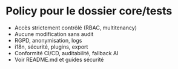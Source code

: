 # Policy pour le dossier core/tests

- Accès strictement contrôlé (RBAC, multitenancy)
- Aucune modification sans audit
- RGPD, anonymisation, logs
- i18n, sécurité, plugins, export
- Conformité CI/CD, auditabilité, fallback AI
- Voir README.md et guides sécurité
